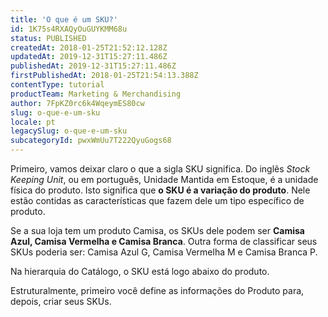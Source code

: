 ```yaml
---
title: 'O que é um SKU?'
id: 1K75s4RXAQyOuGUYKMM68u
status: PUBLISHED
createdAt: 2018-01-25T21:52:12.128Z
updatedAt: 2019-12-31T15:27:11.486Z
publishedAt: 2019-12-31T15:27:11.486Z
firstPublishedAt: 2018-01-25T21:54:13.388Z
contentType: tutorial
productTeam: Marketing & Merchandising
author: 7FpKZ0rc6k4WqeymES80cw
slug: o-que-e-um-sku
locale: pt
legacySlug: o-que-e-um-sku
subcategoryId: pwxWmUu7T222QyuGogs68
---
```


Primeiro, vamos deixar claro o que a sigla SKU significa. Do inglês *Stock Keeping Unit*, ou em português, Unidade Mantida em Estoque, é a unidade física do produto. Isto significa que __o SKU é a variação do produto__. Nele estão contidas as características que fazem dele um tipo específico de produto.

Se a sua loja tem um produto Camisa, os SKUs dele podem ser __Camisa Azul, Camisa Vermelha e Camisa Branca__. Outra forma de classificar seus SKUs poderia ser: Camisa Azul G, Camisa Vermelha M e Camisa Branca P.

Na hierarquia do Catálogo, o SKU está logo abaixo do produto. 

Estruturalmente, primeiro você define as informações do Produto para, depois, criar seus SKUs.

